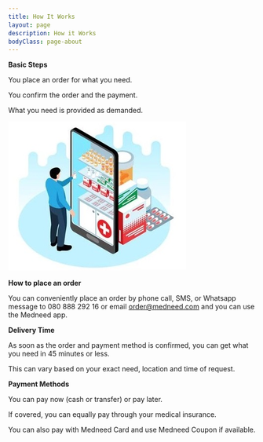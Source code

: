 ```yaml
---
title: How It Works
layout: page
description: How it Works
bodyClass: page-about
---
```


**Basic Steps**

You place an order for what you need.

You confirm the order and the payment.

What you need is provided as demanded.

![Order on Medneed](/images/illustrations/med-online.jpg)


**How to place an order**

You can conveniently place an order by phone call, SMS, or Whatsapp message to 
080 888 292 16 
or email order@medneed.com
and you can use the Medneed app.

**Delivery Time**

As soon as the order and payment method is confirmed, you can get what you need in 45 minutes or less. 

This can vary based on your exact need, location and time of request.


**Payment Methods**

You can pay now (cash or transfer) or pay later.

If covered, you can equally pay through your medical insurance.

You can also pay with Medneed Card and use Medneed Coupon if available.